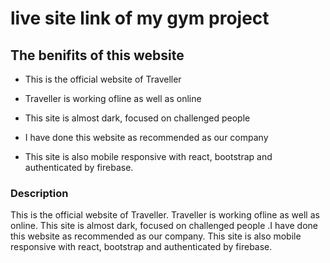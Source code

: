 # live site link of my gym project


## The benifits of this website

* This is the official website of Traveller

* Traveller is working ofline as well as online

* This site is almost dark, focused on challenged people

* I have done this website as recommended as our company

* This site is also mobile responsive with react, bootstrap and authenticated by firebase.

### Description

This is the official website of Traveller. Traveller is working ofline as well as online. This site is almost dark, focused on challenged people .I have done this website as recommended as our company. This site is also mobile responsive with react, bootstrap and authenticated by firebase.